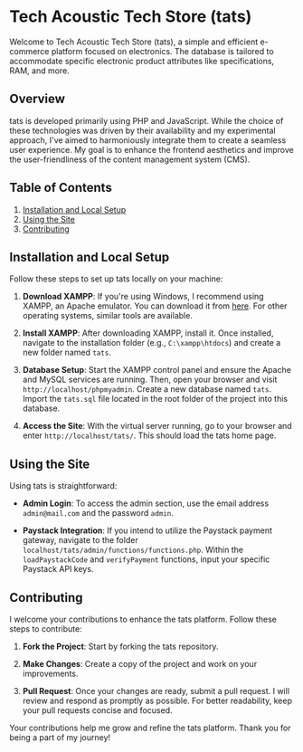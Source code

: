 # Tech Acoustic Tech Store (tats)

Welcome to Tech Acoustic Tech Store (tats), a simple and efficient e-commerce platform focused on electronics. The database is tailored to accommodate specific electronic product attributes like specifications, RAM, and more.

## Overview

tats is developed primarily using PHP and JavaScript. While the choice of these technologies was driven by their availability and my experimental approach, I've aimed to harmoniously integrate them to create a seamless user experience. My goal is to enhance the frontend aesthetics and improve the user-friendliness of the content management system (CMS).

## Table of Contents

1. [Installation and Local Setup](#installation-and-local-setup)
2. [Using the Site](#using-the-site)
3. [Contributing](#contributing)

## Installation and Local Setup

Follow these steps to set up tats locally on your machine:

1. **Download XAMPP**: If you're using Windows, I recommend using XAMPP, an Apache emulator. You can download it from [here](https://www.apachefriends.org/download.html). For other operating systems, similar tools are available.

2. **Install XAMPP**: After downloading XAMPP, install it. Once installed, navigate to the installation folder (e.g., `C:\xampp\htdocs`) and create a new folder named `tats`.

3. **Database Setup**: Start the XAMPP control panel and ensure the Apache and MySQL services are running. Then, open your browser and visit `http://localhost/phpmyadmin`. Create a new database named `tats`. Import the `tats.sql` file located in the root folder of the project into this database.

4. **Access the Site**: With the virtual server running, go to your browser and enter `http://localhost/tats/`. This should load the tats home page.

## Using the Site

Using tats is straightforward:

- **Admin Login**: To access the admin section, use the email address `admin@mail.com` and the password `admin`.

- **Paystack Integration**: If you intend to utilize the Paystack payment gateway, navigate to the folder `localhost/tats/admin/functions/functions.php`. Within the `loadPaystackCode` and `verifyPayment` functions, input your specific Paystack API keys.

## Contributing

I welcome your contributions to enhance the tats platform. Follow these steps to contribute:

1. **Fork the Project**: Start by forking the tats repository.

2. **Make Changes**: Create a copy of the project and work on your improvements.

3. **Pull Request**: Once your changes are ready, submit a pull request. I will review and respond as promptly as possible. For better readability, keep your pull requests concise and focused.

Your contributions help me grow and refine the tats platform. Thank you for being a part of my journey!
